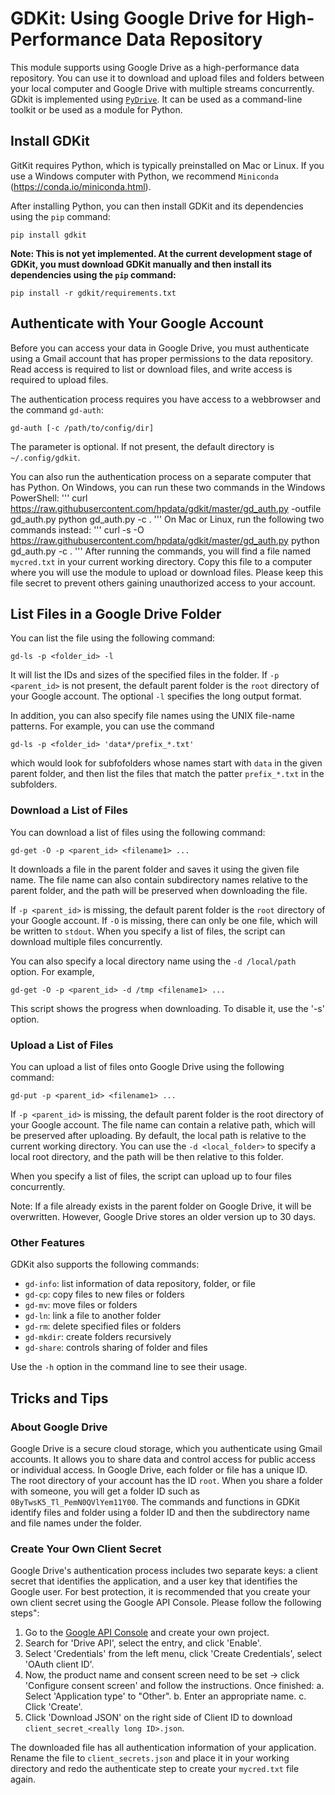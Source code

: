 # GDKit: Using Google Drive for High-Performance Data Repository
This module supports using Google Drive as a high-performance data repository. You can use it to download and upload files and folders between your local computer and Google Drive with multiple streams concurrently. GDkit is implemented using [`PyDrive`](https://pypi.python.org/pypi/PyDrive). It can be used as a command-line toolkit or be used as a module for Python.

## Install GDKit
GitKit requires Python, which is typically preinstalled on Mac or Linux. If you use a Windows computer with Python, we recommend `Miniconda` (https://conda.io/miniconda.html).

After installing Python, you can then install GDKit and its dependencies using the `pip` command:
```
pip install gdkit
```

**Note: This is not yet implemented. At the current development stage of GDKit, you must download GDKit manually and then install its dependencies using the `pip` command:**
```
pip install -r gdkit/requirements.txt
```

## Authenticate with Your Google Account
Before you can access your data in Google Drive, you must authenticate using a Gmail account that has proper permissions to the data repository. Read access is required to list or download files, and write access is required to upload files.

The authentication process requires you have access to a webbrowser and the command `gd-auth`:
```
gd-auth [-c /path/to/config/dir]
```
The parameter is optional. If not present, the default directory is `~/.config/gdkit`.

You can also run the authentication process on a separate computer that has Python. On Windows, you can run these two commands in the Windows PowerShell:
'''
curl https://raw.githubusercontent.com/hpdata/gdkit/master/gd_auth.py -outfile gd_auth.py
python gd_auth.py -c .
'''
On Mac or Linux, run the following two commands instead:
'''
curl -s -O https://raw.githubusercontent.com/hpdata/gdkit/master/gd_auth.py
python gd_auth.py -c .
'''
After running the commands, you will find a file named `mycred.txt` in your current working directory. Copy this file to a computer where you will use the module to upload or download files. Please keep this file secret to prevent others gaining unauthorized access to your account.

## List Files in a Google Drive Folder
You can list the file using the following command:
```
gd-ls -p <folder_id> -l
```
It will list the IDs and sizes of the specified files in the folder. If `-p <parent_id>` is not present, the default parent folder is the `root` directory of your Google account. The optional `-l` specifies the long output format.

In addition, you can also specify file names using the UNIX file-name patterns. For example, you can use the command
```
gd-ls -p <folder_id> 'data*/prefix_*.txt'
```
which would look for subfofolders whose names start with `data` in the given parent folder, and then list the files that match the patter `prefix_*.txt` in the subfolders.

### Download a List of Files
You can download a list of files using the following command:
```
gd-get -O -p <parent_id> <filename1> ...
```
It downloads a file in the parent folder and saves it using the given file name. The file name can also contain subdirectory names relative to the parent folder, and the path will be preserved when downloading the file.

If `-p <parent_id>` is missing, the default parent folder is the `root` directory of your Google account. If `-O` is missing, there can only be one file, which will be written to `stdout`. When you specify a list of files, the script can download multiple files concurrently.

You can also specify a local directory name using the `-d /local/path` option. For example,
```
gd-get -O -p <parent_id> -d /tmp <filename1> ...
```
This script shows the progress when downloading. To disable it, use the '-s' option.

### Upload a List of Files
You can upload a list of files onto Google Drive using the following command:
```
gd-put -p <parent_id> <filename1> ...
```
If `-p <parent_id>` is missing, the default parent folder is the root directory of your Google account. The file name can contain a relative path, which will be preserved after uploading. By default, the local path is relative to the current working directory. You can use the `-d <local_folder>` to specify a local root directory, and the path will be then relative to this folder.

When you specify a list of files, the script can upload up to four files concurrently.

Note: If a file already exists in the parent folder on Google Drive, it will be overwritten. However, Google  Drive stores an older version up to 30 days.

### Other Features
GDKit also supports the following commands:
- `gd-info`: list information of data repository, folder, or file
- `gd-cp`: copy files to new files or folders
- `gd-mv`: move files or folders
- `gd-ln`: link a file to another folder
- `gd-rm`: delete specified files or folders
- `gd-mkdir`: create folders recursively
- `gd-share`: controls sharing of folder and files

Use the `-h` option in the command line to see their usage.

## Tricks and Tips
### About Google Drive
Google Drive is a secure cloud storage, which you authenticate using Gmail accounts. It allows you to share data and control access for public access or individual access. In Google Drive, each folder or file has a unique ID. The root directory of your account has the ID `root`. When you share a folder with someone, you will get a folder ID such as `0ByTwsK5_Tl_PemN0QVlYem11Y00`. The commands and functions in GDKit identify files and folder using a folder ID and then the subdirectory name and file names under the folder.

### Create Your Own Client Secret
Google Drive's authentication process includes two separate keys: a client secret that identifies the application, and a user key that identifies the Google user. For best protection, it is recommended that you create your own client secret using the Google API Console. Please follow the following steps":
1. Go to the [Google API Console](https://console.developers.google.com/iam-admin/projects) and create your own project.
2. Search for 'Drive API', select the entry, and click 'Enable'.
3. Select 'Credentials' from the left menu, click 'Create Credentials', select 'OAuth client ID'.
4. Now, the product name and consent screen need to be set -> click 'Configure consent screen' and follow the instructions. Once finished:
 a. Select 'Application type' to "Other".
 b. Enter an appropriate name.
 c. Click 'Create'.
5. Click 'Download JSON' on the right side of Client ID to download `client_secret_<really long ID>.json`.

The downloaded file has all authentication information of your application. Rename the file to `client_secrets.json` and place it in your working directory and redo the authenticate step to create your `mycred.txt` file again.
